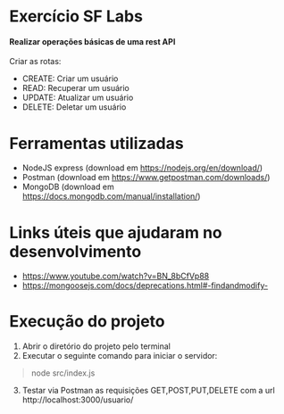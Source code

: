 # Exercício SF Labs

#### Realizar operações básicas de uma rest API 
Criar as rotas:
- CREATE: Criar um usuário 
- READ: Recuperar um usuário
- UPDATE: Atualizar um usuário
- DELETE: Deletar um usuário
  
# Ferramentas utilizadas
- NodeJS express (download em https://nodejs.org/en/download/)
- Postman (download em https://www.getpostman.com/downloads/)
- MongoDB (download em https://docs.mongodb.com/manual/installation/)

# Links úteis que ajudaram no desenvolvimento

- https://www.youtube.com/watch?v=BN_8bCfVp88
- https://mongoosejs.com/docs/deprecations.html#-findandmodify-

# Execução do projeto

1. Abrir o diretório do projeto pelo terminal
2. Executar o seguinte comando para iniciar o servidor:
> node src/index.js
3. Testar via Postman as requisições GET,POST,PUT,DELETE com a url http://localhost:3000/usuario/
